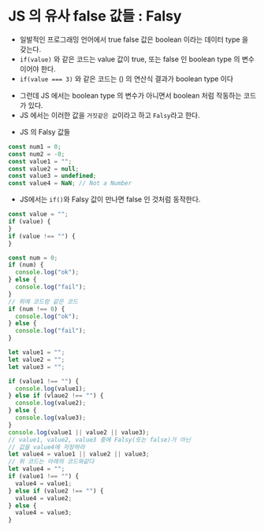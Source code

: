 # JS 의 유사 false 값들 : Falsy

- 일발적인 프로그래밍 언어에서 true false 값은 boolean 이라는 데이터 type 을 갖는다.
- `if(value)` 와 같은 코드는 value 값이 true, 또는 false 인 boolean type 의 변수이어야 한다.
- `if(value === 3)` 와 같은 코드는 () 의 연산식 결과가 boolean type 이다

* 그런데 JS 에서는 boolean type 의 변수가 아니면서 boolean 처럼 작동하는 코드가 있다.
* JS 에서는 이러한 값을 `거짓같은 값`이라고 하고 `Falsy`라고 한다.

- JS 의 Falsy 값들

```js
const num1 = 0;
const num2 = -0;
const value1 = "";
const value2 = null;
const value3 = undefined;
const value4 = NaN; // Not a Number
```

- JS에서는 `if()`와 Falsy 값이 만나면 false 인 것처럼 동작한다.

```js
const value = "";
if (value) {
}
if (value !== "") {
}

const num = 0;
if (num) {
  console.log("ok");
} else {
  console.log("fail");
}
// 위에 코드랑 같은 코드
if (num !== 0) {
  console.log("ok");
} else {
  console.log("fail");
}
```

```js
let value1 = "";
let value2 = "";
let value3 = "";

if (value1 !== "") {
  console.log(value1);
} else if (vlaue2 !== "") {
  console.log(value2);
} else {
  console.log(value3);
}
console.log(value1 || value2 || value3);
// value1, value2, value3 중에 Falsy(또는 false)가 아닌
// 값을 value4에 저장하라
let value4 = value1 || value2 || value3;
// 위 코드는 아래의 코드와같다
let value4 = "";
if (value1 !== "") {
  value4 = value1;
} else if (value2 !== "") {
  value4 = value2;
} else {
  value4 = value3;
}
```

